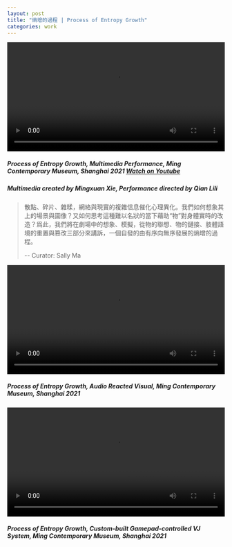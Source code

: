 ```yaml
---
layout: post
title: "熵增的過程 | Process of Entropy Growth"
categories: work
---  
```

<video width="100%" preload controls><source src="/assets/entropy-growth/1.mp4" type="video/mp4">Video Not Loaded</video>

##### _Process of Entropy Growth_, Multimedia Performance, Ming Contemporary Museum, Shanghai 2021 [Watch on Youtube](https://youtu.be/dpE5KyJjJVw)
##### Multimedia created by Mingxuan Xie, Performance directed by Qian Lili

<!-- <hr style="height:2px;border-width:0;color:yellow;background-color:yellow"> -->

>散點、碎片、雜糅，網絡與現實的複雜信息催化心理異化。我們如何想象其上的場景與圖像？又如何思考這種難以名狀的當下藉助“物”對身體實時的改造？爲此，我們將在劇場中的想象、模擬，從物的聯想、物的鏈接、肢體語境的重置與篡改三部分來講訴，一個自發的由有序向無序發展的熵增的過程。 
>  
>-- Curator: Sally Ma

<video width="100%" preload controls><source src="/assets/entropy-growth/2.mp4" type="video/mp4">Video Not Loaded</video>

##### _Process of Entropy Growth_, Audio Reacted Visual, Ming Contemporary Museum, Shanghai 2021

<!-- <video width="100%" preload controls><source src="/assets/entropy-growth/3.mp4" type="video/mp4">Video Not Loaded</video>

##### _Process of Entropy Growth_, Multimedia Performance, Ming Contemporary Museum, Shanghai 2021 -->

<video width="100%" preload controls><source src="/assets/entropy-growth/4.mp4" type="video/mp4">Video Not Loaded</video>

##### _Process of Entropy Growth_, Custom-built Gamepad-controlled VJ System, Ming Contemporary Museum, Shanghai 2021

<!-- <video width="100%" preload autoplay loop controls muted><source src="/assets/entropy-growth/0.mp4" type="video/mp4">Video Not Loaded</video> -->


